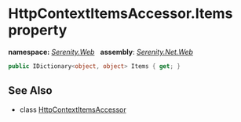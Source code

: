 # HttpContextItemsAccessor.Items property
**namespace:** *[Serenity.Web](../../README.md#serenity.web-namespace)*   **assembly**: *[Serenity.Net.Web](../../README.md)*

```csharp
public IDictionary<object, object> Items { get; }
```

## See Also

* class [HttpContextItemsAccessor](../HttpContextItemsAccessor.md)